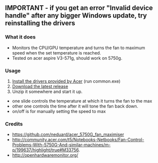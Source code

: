 ## IMPORTANT - if you get an error "Invalid device handle" after any bigger Windows update, try reinstalling the drivers

### What it does
- Monitors the CPU/GPU temperature and turns the fan to maximum speed when the set temperature is reached.
- Tested on acer aspire V3-571g, should work on 5750g.

### Usage
1. [Install the drivers provided by Acer](https://raw.githubusercontent.com/jaryn-kubik/AcerFanControl/master/drivers.zip) (run common.exe)
2. [Download the latest release](https://github.com/jaryn-kubik/AcerFanControl/releases/latest)
3. Unzip it somewhere and start it up.
- one slide controls the temperature at which it turns the fan to the max
- other one controls the time after it will tone the fan back down.
- on/off is for manually setting the speed to max

### Credits
- https://github.com/neduard/acer_5750G_fan_maximiser
- http://community.acer.com/t5/Notebooks-Netbooks/Fan-Control-Problems-With-5750G-And-similar-machines/m-p/199637/highlight/true#M33756.
- http://openhardwaremonitor.org/
